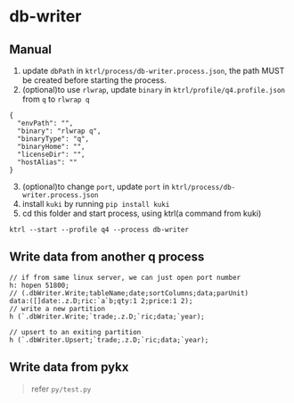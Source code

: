 # db-writer

## Manual

1. update `dbPath` in `ktrl/process/db-writer.process.json`, the path MUST be created before starting the process.
2. (optional)to use `rlwrap`, update `binary` in `ktrl/profile/q4.profile.json` from `q` to `rlwrap q`

```
{
  "envPath": "",
  "binary": "rlwrap q",
  "binaryType": "q",
  "binaryHome": "",
  "licenseDir": "",
  "hostAlias": ""
}
```

3. (optional)to change `port`, update `port` in `ktrl/process/db-writer.process.json`
4. install `kuki` by running `pip install kuki`
5. cd this folder and start process, using ktrl(a command from kuki)

```
ktrl --start --profile q4 --process db-writer
```

## Write data from another q process

```
// if from same linux server, we can just open port number
h: hopen 51800;
// (.dbWriter.Write;tableName;date;sortColumns;data;parUnit)
data:([]date:.z.D;ric:`a`b;qty:1 2;price:1 2);
// write a new partition
h (`.dbWriter.Write;`trade;.z.D;`ric;data;`year);

// upsert to an exiting partition
h (`.dbWriter.Upsert;`trade;.z.D;`ric;data;`year);

```

## Write data from pykx

> refer `py/test.py`

